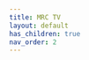 ```yaml
---
title: MRC TV
layout: default
has_children: true
nav_order: 2
---
```


<!-- # MRC Scripts Documentation

Welcome to the official documentation for **MRC Scripts**, a suite of premium FiveM resources designed to enhance your server with unique, high-quality functionality. This documentation is here to guide you through installation, configuration, and getting the most out of your purchases.

## About MRC Scripts

MRC Scripts are created with a focus on performance, customization, and reliability. Whether you're looking for immersive gameplay features, innovative mechanics, or streamlined server management tools, MRC Scripts have something to offer.

All scripts are available for purchase on [Tebex.io](https://mrcscripts.tebex.io/), ensuring secure and hassle-free transactions.


## Quick Links

- **[Home](index.md):** Learn about MRC Scripts and get started.
- **[MRC TV](mrc-tv.md):** Explore the MRC TV module and its features.
- **[Purchase Scripts](https://mrcscripts.tebex.io/):** Visit our store to purchase additional MRC resources.
- **[Discord](https://discord.gg/2GJuasYVf4):** Join our Discord server for community-driven help and updates.

## Support

If you encounter any issues or have questions, feel free to reach out through:
- Our **[Discord](https://discord.gg/2GJuasYVf4)** 
- Or Email us at [MRC Scripts](mailto: mrc.scripts@gmail.com)

## Contributing

While MRC Scripts are premium resources, we welcome suggestions for new features or improvements. Let us know how we can make our resources even better for your server!

## License

MRC Scripts are protected under a [commercial license](LICENSE) and are intended for use by the purchasing entity only. Redistribution or unauthorized sharing of scripts is strictly prohibited.

---

Thank you for choosing MRC Scripts to power your FiveM server. We appreciate your support and look forward to seeing how you use our resources! -->
